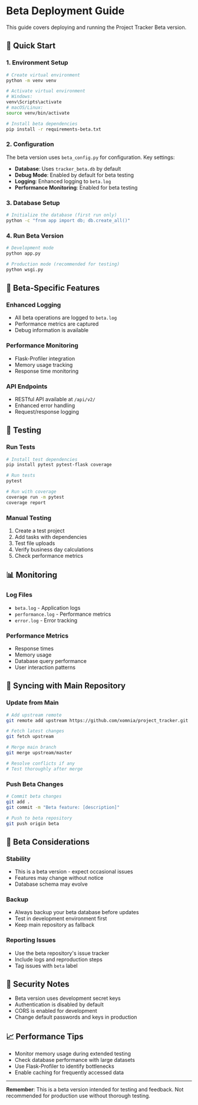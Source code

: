 # Beta Deployment Guide

This guide covers deploying and running the Project Tracker Beta version.

## 🚀 Quick Start

### 1. Environment Setup

```bash
# Create virtual environment
python -m venv venv

# Activate virtual environment
# Windows:
venv\Scripts\activate
# macOS/Linux:
source venv/bin/activate

# Install beta dependencies
pip install -r requirements-beta.txt
```

### 2. Configuration

The beta version uses `beta_config.py` for configuration. Key settings:

- **Database**: Uses `tracker_beta.db` by default
- **Debug Mode**: Enabled by default for beta testing
- **Logging**: Enhanced logging to `beta.log`
- **Performance Monitoring**: Enabled for beta testing

### 3. Database Setup

```bash
# Initialize the database (first run only)
python -c "from app import db; db.create_all()"
```

### 4. Run Beta Version

```bash
# Development mode
python app.py

# Production mode (recommended for testing)
python wsgi.py
```

## 🔧 Beta-Specific Features

### Enhanced Logging
- All beta operations are logged to `beta.log`
- Performance metrics are captured
- Debug information is available

### Performance Monitoring
- Flask-Profiler integration
- Memory usage tracking
- Response time monitoring

### API Endpoints
- RESTful API available at `/api/v2/`
- Enhanced error handling
- Request/response logging

## 🧪 Testing

### Run Tests
```bash
# Install test dependencies
pip install pytest pytest-flask coverage

# Run tests
pytest

# Run with coverage
coverage run -m pytest
coverage report
```

### Manual Testing
1. Create a test project
2. Add tasks with dependencies
3. Test file uploads
4. Verify business day calculations
5. Check performance metrics

## 📊 Monitoring

### Log Files
- `beta.log` - Application logs
- `performance.log` - Performance metrics
- `error.log` - Error tracking

### Performance Metrics
- Response times
- Memory usage
- Database query performance
- User interaction patterns

## 🔄 Syncing with Main Repository

### Update from Main
```bash
# Add upstream remote
git remote add upstream https://github.com/xomnia/project_tracker.git

# Fetch latest changes
git fetch upstream

# Merge main branch
git merge upstream/master

# Resolve conflicts if any
# Test thoroughly after merge
```

### Push Beta Changes
```bash
# Commit beta changes
git add .
git commit -m "Beta feature: [description]"

# Push to beta repository
git push origin beta
```

## 🚨 Beta Considerations

### Stability
- This is a beta version - expect occasional issues
- Features may change without notice
- Database schema may evolve

### Backup
- Always backup your beta database before updates
- Test in development environment first
- Keep main repository as fallback

### Reporting Issues
- Use the beta repository's issue tracker
- Include logs and reproduction steps
- Tag issues with `beta` label

## 🔐 Security Notes

- Beta version uses development secret keys
- Authentication is disabled by default
- CORS is enabled for development
- Change default passwords and keys in production

## 📈 Performance Tips

- Monitor memory usage during extended testing
- Check database performance with large datasets
- Use Flask-Profiler to identify bottlenecks
- Enable caching for frequently accessed data

---

**Remember**: This is a beta version intended for testing and feedback. Not recommended for production use without thorough testing.
